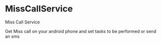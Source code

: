# MissCallService
Miss Call Service

Get Miss call on your android phone and set tasks to be performed or send an sms
